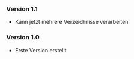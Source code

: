 ### Version 1.1
- Kann jetzt mehrere Verzeichnisse verarbeiten

### Version 1.0
- Erste Version erstellt
